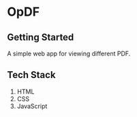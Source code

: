 # OpDF 

## Getting Started

A simple web app for viewing different PDF.

## Tech Stack

  1. HTML 
  2. CSS 
  3. JavaScript 
